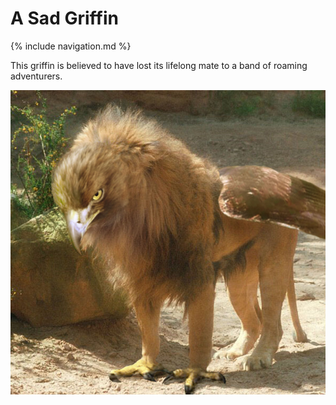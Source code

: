 # A Sad Griffin

{% include navigation.md %}

This griffin is believed to have lost its lifelong mate to a band of roaming adventurers.

<img src="./Griffin%20image%204.jpg" alt="A Sad Griffin">
